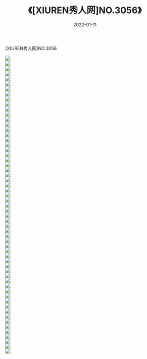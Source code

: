 ﻿---
layout: post
title:  《[XIUREN秀人网]NO.3056》
date:   2022-01-11
img: http://pic.660000.xyz/1:/秀人网/秀人网第04部分/[XIUREN秀人网]NO.3056/000.jpg
categories: [美女, 清纯, 唯美]
---

[XIUREN秀人网]NO.3056

 ![](http://pic.660000.xyz/1:/秀人网/秀人网第04部分/[XIUREN秀人网]NO.3056/001.jpg) <br>![](http://pic.660000.xyz/1:/秀人网/秀人网第04部分/[XIUREN秀人网]NO.3056/002.jpg) <br>![](http://pic.660000.xyz/1:/秀人网/秀人网第04部分/[XIUREN秀人网]NO.3056/003.jpg) <br>![](http://pic.660000.xyz/1:/秀人网/秀人网第04部分/[XIUREN秀人网]NO.3056/004.jpg) <br>![](http://pic.660000.xyz/1:/秀人网/秀人网第04部分/[XIUREN秀人网]NO.3056/005.jpg) <br>![](http://pic.660000.xyz/1:/秀人网/秀人网第04部分/[XIUREN秀人网]NO.3056/006.jpg) <br>![](http://pic.660000.xyz/1:/秀人网/秀人网第04部分/[XIUREN秀人网]NO.3056/007.jpg) <br>![](http://pic.660000.xyz/1:/秀人网/秀人网第04部分/[XIUREN秀人网]NO.3056/008.jpg) <br>![](http://pic.660000.xyz/1:/秀人网/秀人网第04部分/[XIUREN秀人网]NO.3056/009.jpg) <br>![](http://pic.660000.xyz/1:/秀人网/秀人网第04部分/[XIUREN秀人网]NO.3056/010.jpg) <br>![](http://pic.660000.xyz/1:/秀人网/秀人网第04部分/[XIUREN秀人网]NO.3056/011.jpg) <br>![](http://pic.660000.xyz/1:/秀人网/秀人网第04部分/[XIUREN秀人网]NO.3056/012.jpg) <br>![](http://pic.660000.xyz/1:/秀人网/秀人网第04部分/[XIUREN秀人网]NO.3056/013.jpg) <br>![](http://pic.660000.xyz/1:/秀人网/秀人网第04部分/[XIUREN秀人网]NO.3056/014.jpg) <br>![](http://pic.660000.xyz/1:/秀人网/秀人网第04部分/[XIUREN秀人网]NO.3056/015.jpg) <br>![](http://pic.660000.xyz/1:/秀人网/秀人网第04部分/[XIUREN秀人网]NO.3056/016.jpg) <br>![](http://pic.660000.xyz/1:/秀人网/秀人网第04部分/[XIUREN秀人网]NO.3056/017.jpg) <br>![](http://pic.660000.xyz/1:/秀人网/秀人网第04部分/[XIUREN秀人网]NO.3056/018.jpg) <br>![](http://pic.660000.xyz/1:/秀人网/秀人网第04部分/[XIUREN秀人网]NO.3056/019.jpg) <br>![](http://pic.660000.xyz/1:/秀人网/秀人网第04部分/[XIUREN秀人网]NO.3056/020.jpg) <br>![](http://pic.660000.xyz/1:/秀人网/秀人网第04部分/[XIUREN秀人网]NO.3056/021.jpg) <br>![](http://pic.660000.xyz/1:/秀人网/秀人网第04部分/[XIUREN秀人网]NO.3056/022.jpg) <br>![](http://pic.660000.xyz/1:/秀人网/秀人网第04部分/[XIUREN秀人网]NO.3056/023.jpg) <br>![](http://pic.660000.xyz/1:/秀人网/秀人网第04部分/[XIUREN秀人网]NO.3056/024.jpg) <br>![](http://pic.660000.xyz/1:/秀人网/秀人网第04部分/[XIUREN秀人网]NO.3056/025.jpg) <br>![](http://pic.660000.xyz/1:/秀人网/秀人网第04部分/[XIUREN秀人网]NO.3056/026.jpg) <br>![](http://pic.660000.xyz/1:/秀人网/秀人网第04部分/[XIUREN秀人网]NO.3056/027.jpg) <br>![](http://pic.660000.xyz/1:/秀人网/秀人网第04部分/[XIUREN秀人网]NO.3056/028.jpg) <br>![](http://pic.660000.xyz/1:/秀人网/秀人网第04部分/[XIUREN秀人网]NO.3056/029.jpg) <br>![](http://pic.660000.xyz/1:/秀人网/秀人网第04部分/[XIUREN秀人网]NO.3056/030.jpg) <br>![](http://pic.660000.xyz/1:/秀人网/秀人网第04部分/[XIUREN秀人网]NO.3056/031.jpg) <br>![](http://pic.660000.xyz/1:/秀人网/秀人网第04部分/[XIUREN秀人网]NO.3056/032.jpg) <br>![](http://pic.660000.xyz/1:/秀人网/秀人网第04部分/[XIUREN秀人网]NO.3056/033.jpg) <br>![](http://pic.660000.xyz/1:/秀人网/秀人网第04部分/[XIUREN秀人网]NO.3056/034.jpg) <br>![](http://pic.660000.xyz/1:/秀人网/秀人网第04部分/[XIUREN秀人网]NO.3056/035.jpg) <br>![](http://pic.660000.xyz/1:/秀人网/秀人网第04部分/[XIUREN秀人网]NO.3056/036.jpg) <br>![](http://pic.660000.xyz/1:/秀人网/秀人网第04部分/[XIUREN秀人网]NO.3056/037.jpg) <br>![](http://pic.660000.xyz/1:/秀人网/秀人网第04部分/[XIUREN秀人网]NO.3056/038.jpg) <br>![](http://pic.660000.xyz/1:/秀人网/秀人网第04部分/[XIUREN秀人网]NO.3056/039.jpg) <br>![](http://pic.660000.xyz/1:/秀人网/秀人网第04部分/[XIUREN秀人网]NO.3056/040.jpg) <br>![](http://pic.660000.xyz/1:/秀人网/秀人网第04部分/[XIUREN秀人网]NO.3056/041.jpg) <br>![](http://pic.660000.xyz/1:/秀人网/秀人网第04部分/[XIUREN秀人网]NO.3056/042.jpg) <br>![](http://pic.660000.xyz/1:/秀人网/秀人网第04部分/[XIUREN秀人网]NO.3056/043.jpg) <br>![](http://pic.660000.xyz/1:/秀人网/秀人网第04部分/[XIUREN秀人网]NO.3056/044.jpg) <br>![](http://pic.660000.xyz/1:/秀人网/秀人网第04部分/[XIUREN秀人网]NO.3056/045.jpg) <br>![](http://pic.660000.xyz/1:/秀人网/秀人网第04部分/[XIUREN秀人网]NO.3056/046.jpg) <br>![](http://pic.660000.xyz/1:/秀人网/秀人网第04部分/[XIUREN秀人网]NO.3056/047.jpg) <br>![](http://pic.660000.xyz/1:/秀人网/秀人网第04部分/[XIUREN秀人网]NO.3056/048.jpg) <br>![](http://pic.660000.xyz/1:/秀人网/秀人网第04部分/[XIUREN秀人网]NO.3056/049.jpg) <br>![](http://pic.660000.xyz/1:/秀人网/秀人网第04部分/[XIUREN秀人网]NO.3056/050.jpg) <br>![](http://pic.660000.xyz/1:/秀人网/秀人网第04部分/[XIUREN秀人网]NO.3056/051.jpg) <br>![](http://pic.660000.xyz/1:/秀人网/秀人网第04部分/[XIUREN秀人网]NO.3056/052.jpg) <br>![](http://pic.660000.xyz/1:/秀人网/秀人网第04部分/[XIUREN秀人网]NO.3056/053.jpg) <br>![](http://pic.660000.xyz/1:/秀人网/秀人网第04部分/[XIUREN秀人网]NO.3056/054.jpg) <br>![](http://pic.660000.xyz/1:/秀人网/秀人网第04部分/[XIUREN秀人网]NO.3056/055.jpg) <br>![](http://pic.660000.xyz/1:/秀人网/秀人网第04部分/[XIUREN秀人网]NO.3056/056.jpg) <br>![](http://pic.660000.xyz/1:/秀人网/秀人网第04部分/[XIUREN秀人网]NO.3056/057.jpg) <br>![](http://pic.660000.xyz/1:/秀人网/秀人网第04部分/[XIUREN秀人网]NO.3056/058.jpg) <br>![](http://pic.660000.xyz/1:/秀人网/秀人网第04部分/[XIUREN秀人网]NO.3056/059.jpg) <br>
